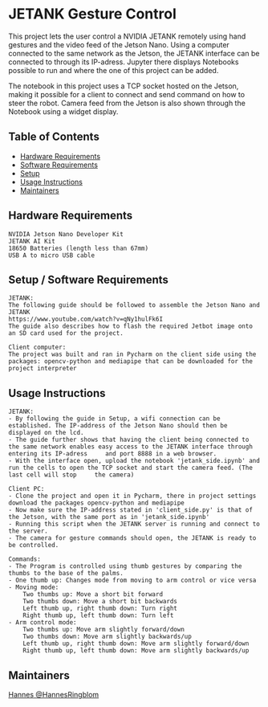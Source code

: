 # JETANK Gesture Control

This project lets the user control a NVIDIA JETANK remotely using hand gestures and the video feed of the Jetson Nano. Using a computer connected to the same network as the Jetson, the JETANK interface can be connected to through its IP-adress. Jupyter there displays Notebooks possible to run and where the one of this project can be added. 

The notebook in this project uses a TCP socket hosted on the Jetson, making it possible for a client to connect and send command on how to steer the robot. Camera feed from the Jetson is also shown through the Notebook using a widget display.

## Table of Contents

- [Hardware Requirements](#requirements)
- [Software Requirements](#requirements)
- [Setup](#setup)
- [Usage Instructions](#usage)
- [Maintainers](#maintainers)

## Hardware Requirements

    NVIDIA Jetson Nano Developer Kit
    JETANK AI Kit
    18650 Batteries (length less than 67mm)
    USB A to micro USB cable

## Setup / Software Requirements 
    
    JETANK:
    The following guide should be followed to assemble the Jetson Nano and JETANK
    https://www.youtube.com/watch?v=qNy1hulFk6I
    The guide also describes how to flash the required Jetbot image onto an SD card used for the project.
    
    Client computer: 
    The project was built and ran in Pycharm on the client side using the packages: opencv-python and mediapipe that can be downloaded for the project interpreter

## Usage Instructions
    
    JETANK: 
    - By following the guide in Setup, a wifi connection can be established. The IP-address of the Jetson Nano should then be displayed on the lcd. 
    - The guide further shows that having the client being connected to the same network enables easy access to the JETANK interface through entering its IP-adress     and port 8888 in a web browser.
    - With the interface open, upload the notebook 'jetank_side.ipynb' and run the cells to open the TCP socket and start the camera feed. (The last cell will stop     the camera) 
    
    Client PC:
    - Clone the project and open it in Pycharm, there in project settings download the packages opencv-python and mediapipe
    - Now make sure the IP-address stated in 'client_side.py' is that of the Jetson, with the same port as in 'jetank_side.ipynb'
    - Running this script when the JETANK server is running and connect to the server.
    - The camera for gesture commands should open, the JETANK is ready to be controlled.
    
    Commands:
    - The Program is controlled using thumb gestures by comparing the thumbs to the base of the palms.
    - One thumb up: Changes mode from moving to arm control or vice versa
    - Moving mode: 
        Two thumbs up: Move a short bit forward
        Two thumbs down: Move a short bit backwards
        Left thumb up, right thumb down: Turn right
        Right thumb up, left thumb down: Turn left
    - Arm control mode: 
        Two thumbs up: Move arm slightly forward/down
        Two thumbs down: Move arm slightly backwards/up
        Left thumb up, right thumb down: Move arm slightly forward/down
        Right thumb up, left thumb down: Move arm slightly backwards/up

## Maintainers

[Hannes @HannesRingblom](https://gitlab.com/HannesRingblom)
